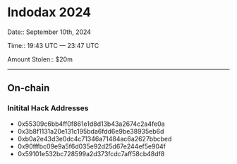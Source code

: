 # Indodax 2024

Date:: September 10th, 2024

Time:: 19:43 UTC — 23:47 UTC

Amount Stolen:: $20m


----


## On-chain


### Initital Hack Addresses

- 0x55309c6bb4ff0f861e1d8d13b43a2674c2a4fe0a
- 0x3b8f1131a20e131c195bda6fdd6e9be38935eb6d
- 0xb0a2e43d3e0dc4c71346a71484ac6a2627bbcbed
- 0x90fffbc09e9a5f6d035e92d25d67e244ef5e904f
- 0x59101e532bc728599a2d373fcdc7aff58cb48df8